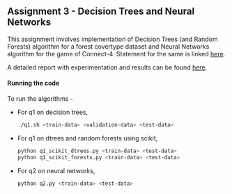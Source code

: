 ## Assignment 3 - Decision Trees and Neural Networks

This assignment involves implementation of Decision Trees (and Random Forests) algorithm for a forest covertype dataset and Neural Networks algorithm for the game of Connect-4. Statement for the same is linked [here](./Statement.pdf).

A detailed report with experimentation and results can be found [here](./Report.pdf).

#### Running the code

To run the algorithms -

- For q1 on decision trees,

  ```bash
  ./q1.sh <train-data> <validation-data> <test-data>
  ```

- For q1 on dtrees and random forests using scikit,

  ```bash
  python q1_scikit_dtrees.py <train-data> <test-data>
  python q1_scikit_forests.py <train-data> <test-data>
  ```

- For q2 on neural networks,

  ```bash
  python q2.py <train-data> <test-data>
  ```


